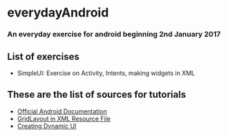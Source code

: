 ﻿# everydayAndroid<br>
### An everyday exercise for android beginning 2nd January 2017 <br>
## List of exercises
* SimpleUI: Exercise on Activity, Intents, making widgets in XML 

## These are the list of sources for tutorials
* <a href="https://developer.android.com/training/index.html">Official Android Documentation</a>
* <a href="http://www.techotopia.com/index.php/Working_with_the_Android_GridLayout_in_XML_Layout_Resources">GridLayout in XML Resource File</a>
* <a href="https://www.youtube.com/watch?v=MdOxtws4DsI"> Creating Dynamic UI</a>
